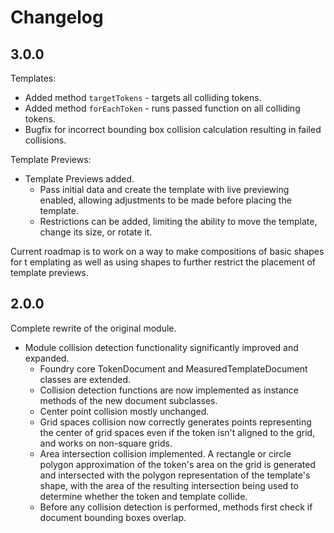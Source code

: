 # Changelog

## 3.0.0

Templates:

- Added method `targetTokens` - targets all colliding tokens.
- Added method `forEachToken` - runs passed function on all colliding tokens.
- Bugfix for incorrect bounding box collision calculation resulting in failed collisions.

Template Previews:

- Template Previews added.
  - Pass initial data and create the template with live previewing enabled, allowing adjustments to be made before placing the template.
  - Restrictions can be added, limiting the ability to move the template, change its size, or rotate it.

Current roadmap is to work on a way to make compositions of basic shapes for t emplating as well as using shapes to further restrict the placement of template previews.

## 2.0.0

Complete rewrite of the original module.

- Module collision detection functionality significantly improved and expanded.
  - Foundry core TokenDocument and MeasuredTemplateDocument classes are extended.
  - Collision detection functions are now implemented as instance methods of the new document subclasses.
  - Center point collision mostly unchanged.
  - Grid spaces collision now correctly generates points representing the center of grid spaces even if the token isn't aligned to the grid, and works on non-square grids.
  - Area intersection collision implemented. A rectangle or circle polygon approximation of the token's area on the grid is generated and intersected with the polygon representation of the template's shape, with the area of the resulting intersection being used to determine whether the token and template collide.
  - Before any collision detection is performed, methods first check if document bounding boxes overlap.
